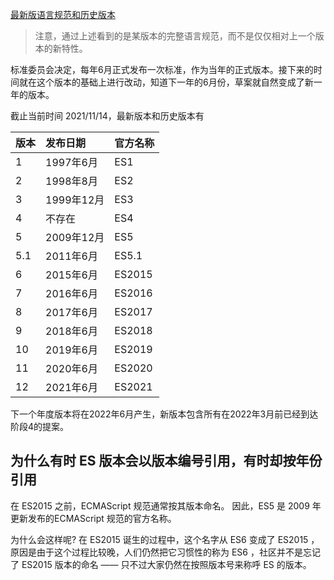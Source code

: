 [最新版语言规范和历史版本](https://www.ecma-international.org/publications-and-standards/standards/ecma-262/)

> 注意，通过上述看到的是某版本的完整语言规范，而不是仅仅相对上一个版本的新特性。

标准委员会决定，每年6月正式发布一次标准，作为当年的正式版本。接下来的时间就在这个版本的基础上进行改动，知道下一年的6月份，草案就自然变成了新一年的版本。

截止当前时间 2021/11/14，最新版本和历史版本有

版本 | 发布日期 | 官方名称
:--- |:---- | :---
1 | 1997年6月 | ES1
2 | 1998年8月 | ES2
3 | 1999年12月 | ES3
4 | 不存在 | ES4
5 | 2009年12月 | ES5
5.1 | 2011年6月 | ES5.1
6 | 2015年6月 | ES2015
7 | 2016年6月 | ES2016
8 | 2017年6月 | ES2017
9 | 2018年6月 | ES2018
10 | 2019年6月 | ES2019
11 | 2020年6月 | ES2020
12 | 2021年6月 |  ES2021

下一个年度版本将在2022年6月产生，新版本包含所有在2022年3月前已经到达阶段4的提案。

## 为什么有时 ES 版本会以版本编号引用，有时却按年份引用

在 ES2015 之前，ECMAScript 规范通常按其版本命名。 因此，ES5 是 2009 年更新发布的ECMAScript 规范的官方名称。

为什么会这样呢? 在 ES2015 诞生的过程中，这个名字从 ES6 变成了 ES2015 ，原因是由于这个过程比较晚，人们仍然把它习惯性的称为 ES6 ，社区并不是忘记了 ES2015 版本的命名 —— 只不过大家仍然在按照版本号来称呼 ES 的版本。

